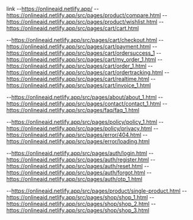 link
 --https://onlineaid.netlify.app/
 --https://onlineaid.netlify.app/src/pages/product/compare.html
 --https://onlineaid.netlify.app/src/pages/product/wishlist.html
 --https://onlineaid.netlify.app/src/pages/cart/cart.html

 --https://onlineaid.netlify.app/src/pages/cart/checkout.html
 --https://onlineaid.netlify.app/src/pages/cart/payment.html
 --https://onlineaid.netlify.app/src/pages/cart/ordersuccess_1
 --https://onlineaid.netlify.app/src/pages/cart/my_order_1.html
 --https://onlineaid.netlify.app/src/pages/cart/order_1.html
 --https://onlineaid.netlify.app/src/pages/cart/ordertracking.html
 --https://onlineaid.netlify.app/src/pages/cart/realtime.html
 --https://onlineaid.netlify.app/src/pages/cart/invoice_1.html

 --https://onlineaid.netlify.app/src/pages/about/about_1.html
 --https://onlineaid.netlify.app/src/pages/contact/contact_1.html
 --https://onlineaid.netlify.app/src/pages/faq/faq_1.html

 --https://onlineaid.netlify.app/src/pages/policy/policy_1.html
 --https://onlineaid.netlify.app/src/pages/policy/privacy.html
 --https://onlineaid.netlify.app/src/pages/error/404.html
 --https://onlineaid.netlify.app/src/pages/error/loading.html

 --https://onlineaid.netlify.app/src/pages/auth/login.html
 --https://onlineaid.netlify.app/src/pages/auth/register.html
 --https://onlineaid.netlify.app/src/pages/auth/reset.html
 --https://onlineaid.netlify.app/src/pages/auth/forgot.html
 --https://onlineaid.netlify.app/src/pages/auth/otp_1.html

 --https://onlineaid.netlify.app/src/pages/product/single-product.html
 --https://onlineaid.netlify.app/src/pages/shop/shop_1.html
 --https://onlineaid.netlify.app/src/pages/shop/shop_2.html
 --https://onlineaid.netlify.app/src/pages/shop/shop_3.html
